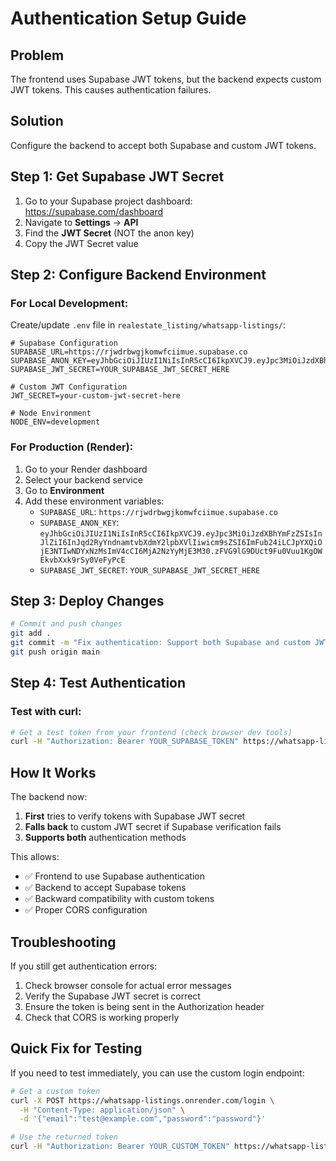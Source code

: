# Authentication Setup Guide

## Problem
The frontend uses Supabase JWT tokens, but the backend expects custom JWT tokens. This causes authentication failures.

## Solution
Configure the backend to accept both Supabase and custom JWT tokens.

## Step 1: Get Supabase JWT Secret

1. Go to your Supabase project dashboard: https://supabase.com/dashboard
2. Navigate to **Settings** → **API**
3. Find the **JWT Secret** (NOT the anon key)
4. Copy the JWT Secret value

## Step 2: Configure Backend Environment

### For Local Development:
Create/update `.env` file in `realestate_listing/whatsapp-listings/`:

```env
# Supabase Configuration
SUPABASE_URL=https://rjwdrbwgjkomwfciimue.supabase.co
SUPABASE_ANON_KEY=eyJhbGciOiJIUzI1NiIsInR5cCI6IkpXVCJ9.eyJpc3MiOiJzdXBhYmFzZSIsInJlZiI6InJqd2RyYndnamtvbXdmY2lpbXVlIiwicm9sZSI6ImFub24iLCJpYXQiOjE3NTIwNDYxNzMsImV4cCI6MjA2NzYyMjE3M30.zFVG9lG9DUct9Fu0Vuu1KgOWEkvbXxk9rSy0VeFyPcE
SUPABASE_JWT_SECRET=YOUR_SUPABASE_JWT_SECRET_HERE

# Custom JWT Configuration
JWT_SECRET=your-custom-jwt-secret-here

# Node Environment
NODE_ENV=development
```

### For Production (Render):
1. Go to your Render dashboard
2. Select your backend service
3. Go to **Environment**
4. Add these environment variables:
   - `SUPABASE_URL`: `https://rjwdrbwgjkomwfciimue.supabase.co`
   - `SUPABASE_ANON_KEY`: `eyJhbGciOiJIUzI1NiIsInR5cCI6IkpXVCJ9.eyJpc3MiOiJzdXBhYmFzZSIsInJlZiI6InJqd2RyYndnamtvbXdmY2lpbXVlIiwicm9sZSI6ImFub24iLCJpYXQiOjE3NTIwNDYxNzMsImV4cCI6MjA2NzYyMjE3M30.zFVG9lG9DUct9Fu0Vuu1KgOWEkvbXxk9rSy0VeFyPcE`
   - `SUPABASE_JWT_SECRET`: `YOUR_SUPABASE_JWT_SECRET_HERE`

## Step 3: Deploy Changes

```bash
# Commit and push changes
git add .
git commit -m "Fix authentication: Support both Supabase and custom JWT tokens"
git push origin main
```

## Step 4: Test Authentication

### Test with curl:
```bash
# Get a test token from your frontend (check browser dev tools)
curl -H "Authorization: Bearer YOUR_SUPABASE_TOKEN" https://whatsapp-listings.onrender.com/my-whatsapp-status
```

## How It Works

The backend now:
1. **First** tries to verify tokens with Supabase JWT secret
2. **Falls back** to custom JWT secret if Supabase verification fails
3. **Supports both** authentication methods

This allows:
- ✅ Frontend to use Supabase authentication
- ✅ Backend to accept Supabase tokens
- ✅ Backward compatibility with custom tokens
- ✅ Proper CORS configuration

## Troubleshooting

If you still get authentication errors:
1. Check browser console for actual error messages
2. Verify the Supabase JWT secret is correct
3. Ensure the token is being sent in the Authorization header
4. Check that CORS is working properly

## Quick Fix for Testing

If you need to test immediately, you can use the custom login endpoint:

```bash
# Get a custom token
curl -X POST https://whatsapp-listings.onrender.com/login \
  -H "Content-Type: application/json" \
  -d '{"email":"test@example.com","password":"password"}'

# Use the returned token
curl -H "Authorization: Bearer YOUR_CUSTOM_TOKEN" https://whatsapp-listings.onrender.com/my-whatsapp-status
``` 